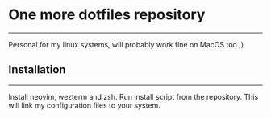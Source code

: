 # One more dotfiles repository
---------
Personal for my linux systems, will probably work fine on MacOS too ;)

## Installation
----------
Install neovim, wezterm and zsh. Run install script from the repository.
This will link my configuration files to your system.
